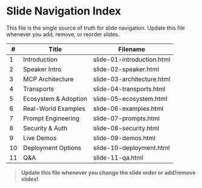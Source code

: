 # Slide Navigation Index

This file is the single source of truth for slide navigation. Update this file whenever you add, remove, or reorder slides.

| #  | Title                        | Filename                    |
|----|------------------------------|-----------------------------|
| 1  | Introduction                 | slide-01-introduction.html  |
| 2  | Speaker Intro                | slide-02-speaker.html       |
| 3  | MCP Architecture             | slide-03-architecture.html  |
| 4  | Transports                   | slide-04-transports.html    |
| 5  | Ecosystem & Adoption         | slide-05-ecosystem.html     |
| 6  | Real-World Examples          | slide-06-examples.html      |
| 7  | Prompt Engineering           | slide-07-prompts.html       |
| 8  | Security & Auth              | slide-08-security.html      |
| 9  | Live Demos                   | slide-09-demos.html         |
| 10 | Deployment Options           | slide-10-deployment.html    |
| 11 | Q&A                          | slide-11-qa.html            |

> **Update this file whenever you change the slide order or add/remove slides!** 